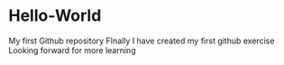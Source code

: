 # Hello-World
My first Github repository 
FInally I have created my first github exercise 
Looking forward for more learning 
